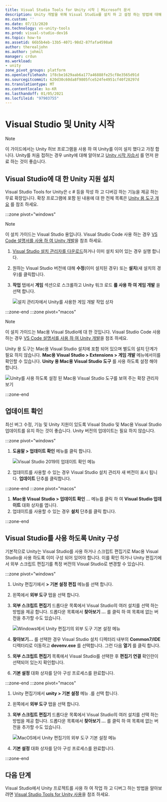 ```yaml
---
title: Visual Studio Tools for Unity 시작 | Microsoft 문서
description: Unity 개발을 위해 Visual Studio를 설치 하 고 설정 하는 방법에 대해 알아봅니다.
ms.custom: ''
ms.date: 07/13/2020
ms.technology: vs-unity-tools
ms.prod: visual-studio-dev16
ms.topic: how-to
ms.assetid: 66b5b4eb-13b5-4071-98d2-87fafa4598a8
author: therealjohn
ms.author: johmil
manager: crdun
ms.workload:
- unity
zone_pivot_groups: platform
ms.openlocfilehash: 1f8cbe1629aab6a177a46888fe25cf8e3565d91d
ms.sourcegitcommit: 620d30c60da8f9805fce524fe4951cf40f28297d
ms.translationtype: MT
ms.contentlocale: ko-KR
ms.lasthandoff: 01/05/2021
ms.locfileid: "97903755"
---
```

# <a name="get-started-with-visual-studio-and-unity"></a>Visual Studio 및 Unity 시작

> [!NOTE]
> 이 가이드에서는 Unity 허브 프로그램을 사용 하 여 Unity를 이미 설치 했다고 가정 합니다. Unity를 처음 접하는 경우 unity에 대해 알아보고 [Unity 시작 자습서](https://learn.unity.com/course/getting-started-with-unity) 를 먼저 완료 하는 것이 좋습니다.

## <a name="install-unity-support-for-visual-studio"></a>Visual Studio에 대 한 Unity 지원 설치

Visual Studio Tools for Unity은 c # 등을 작성 하 고 디버깅 하는 기능을 제공 하는 무료 확장입니다. 확장 프로그램에 포함 된 내용에 대 한 전체 목록은 [Unity 용 도구 개요](./visual-studio-tools-for-unity.md) 를 참조 하세요.

:::zone pivot="windows"

> [!NOTE]
> 이 설치 가이드는 Visual Studio 용입니다. Visual Studio Code 사용 하는 경우 [VS Code 설명서를 사용 하 여 Unity 개발](https://code.visualstudio.com/docs/other/unity)을 참조 하세요.

1. [Visual Studio 설치 관리자를 다운로드](/visualstudio/docs/install/install-visual-studio.md)하거나 이미 설치 되어 있는 경우 실행 합니다.
2. 원하는 Visual Studio 버전에 대해 **수정**(이미 설치된 경우) 또는 **설치**(새 설치의 경우)를 클릭합니다.
3. **작업** 탭에서 **게임** 섹션으로 스크롤하고 Unity 워크 로드 **를 사용 하 여 게임 개발** 을 선택 합니다.

    ![설치 관리자에서 Unity를 사용한 게임 개발 작업 상자](../media/vs/unity-workload.png)

:::zone-end
:::zone pivot="macos"

> [!NOTE]
> 이 설치 가이드는 Mac용 Visual Studio에 대 한 것입니다. Visual Studio Code 사용 하는 경우 [VS Code 설명서를 사용 하 여 Unity 개발](https://code.visualstudio.com/docs/other/unity)을 참조 하세요.

Unity 용 도구는 Mac용 Visual Studio 설치에 포함 되어 있으며 별도의 설치 단계가 필요 하지 않습니다. **Mac용 Visual Studio > Extensions > 게임 개발** 메뉴에서이를 확인할 수 있습니다. **Unity 용 Mac용 Visual Studio 도구** 를 사용 하도록 설정 해야 합니다.

![Unity를 사용 하도록 설정 된 Mac용 Visual Studio 도구를 보여 주는 확장 관리자 보기](../media/vsm/unity-workload.png)

:::zone-end

## <a name="check-for-updates"></a>업데이트 확인

최신 버그 수정, 기능 및 Unity 지원이 있도록 Visual Studio 및 Mac용 Visual Studio 업데이트를 유지 하는 것이 좋습니다. Unity 버전의 업데이트는 필요 하지 않습니다.

:::zone pivot="windows"

1. **도움말 > 업데이트 확인** 메뉴를 클릭 합니다.

    ![Visual Studio 2019의 업데이트 확인 메뉴](../media/vs/check-for-updates.png)

2. 업데이트를 사용할 수 있는 경우 Visual Studio 설치 관리자 새 버전이 표시 됩니다. **업데이트** 단추를 클릭합니다.

:::zone-end
:::zone pivot="macos"

1. **Mac용 Visual Studio > 업데이트 확인** ... 메뉴를 클릭 하 여 **Visual Studio 업데이트** 대화 상자를 엽니다.
2. 업데이트를 사용할 수 있는 경우 **설치** 단추를 클릭 합니다.

:::zone-end

## <a name="configure-unity-to-use-visual-studio"></a>Visual Studio를 사용 하도록 Unity 구성

기본적으로 Unity는 Visual Studio를 사용 하거나 스크립트 편집기로 Mac용 Visual Studio을 사용 하도록 이미 구성 되어 있어야 합니다. 이를 확인 하거나 Unity 편집기에서 외부 스크립트 편집기를 특정 버전의 Visual Studio로 변경할 수 있습니다.

:::zone pivot="windows"

1. Unity 편집기에서 **> 기본 설정 편집** 메뉴를 선택 합니다.
2. 왼쪽에서 **외부 도구** 탭을 선택 합니다.
3. **외부 스크립트 편집기** 드롭다운 목록에서 Visual Studio의 여러 설치를 선택 하는 방법을 제공 합니다. 드롭다운 목록에서 **찾아보기 ...** 를 클릭 하 여 목록에 없는 버전을 추가할 수도 있습니다.

    ![Windows에서 Unity 편집기의 외부 도구 기본 설정 메뉴](../media/vs/preferences-external-tools.png)

4. **찾아보기...** 를 선택한 경우 Visual Studio 설치 디렉터리 내부의 **Common7/IDE** 디렉터리로 이동하고 **devenv.exe** 를 선택합니다. 그런 다음 **열기** 를 클릭 합니다.
5. **외부 스크립트 편집기** 목록에서 Visual Studio를 선택한 후 **편집기 연결** 확인란이 선택되어 있는지 확인합니다.
6. **기본 설정** 대화 상자를 닫아 구성 프로세스를 완료합니다.

:::zone-end
:::zone pivot="macos"

1. Unity 편집기에서 **unity > 기본 설정** 메뉴 .를 선택 합니다.
2. 왼쪽에서 **외부 도구** 탭을 선택 합니다.
3. **외부 스크립트 편집기** 드롭다운 목록에서 Visual Studio의 여러 설치를 선택 하는 방법을 제공 합니다. 드롭다운 목록에서 **찾아보기 ...** 를 클릭 하 여 목록에 없는 버전을 추가할 수도 있습니다.

    ![MacOS에서 Unity 편집기의 외부 도구 기본 설정 메뉴](../media/vsm/preferences-external-tools.png)

4. **기본 설정** 대화 상자를 닫아 구성 프로세스를 완료합니다.

:::zone-end

## <a name="next-steps"></a>다음 단계

 Visual Studio에서 Unity 프로젝트를 사용 하 여 작업 하 고 디버그 하는 방법을 알아보려면 [Visual Studio Tools for Unity 사용](using-visual-studio-tools-for-unity.md)을 참조 하세요.
